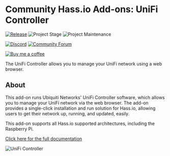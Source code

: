 # Community Hass.io Add-ons: UniFi Controller

[![Release][release-shield]][release] ![Project Stage][project-stage-shield] ![Project Maintenance][maintenance-shield]

[![Discord][discord-shield]][discord] [![Community Forum][forum-shield]][forum]

[![Buy me a coffee][buymeacoffee-shield]][buymeacoffee]

The UniFi Controller allows you to manage your UniFi network
using a web browser.

## About

This add-on runs Ubiquiti Networks' UniFi Controller software, which allows
you to manage your UniFi network via the web browser. The add-on provides a
single-click installation and run solution for Hass.io, allowing users to get
their network up, running, and updated, easily.

This add-on supports all Hass.io supported architectures, including the
Raspberry Pi.

[Click here for the full documentation][docs]

![UniFi Controller][screenshot]

[buymeacoffee-shield]: https://www.buymeacoffee.com/assets/img/guidelines/download-assets-sm-2.svg
[buymeacoffee]: https://www.buymeacoffee.com/frenck
[discord-shield]: https://img.shields.io/discord/330944238910963714.svg
[discord]: https://discord.gg/c5DvZ4e
[docs]: https://github.com/hassio-addons/addon-unifi/blob/v0.1.3/README.md
[forum-shield]: https://img.shields.io/badge/community-forum-brightgreen.svg
[forum]: https://community.home-assistant.io/t/community-hass-io-add-on-unifi-controller/56297?u=frenck
[maintenance-shield]: https://img.shields.io/maintenance/yes/2018.svg
[project-stage-shield]: https://img.shields.io/badge/project%20stage-experimental-yellow.svg
[release-shield]: https://img.shields.io/badge/version-v0.1.3-blue.svg
[release]: https://github.com/hassio-addons/addon-unifi/tree/v0.1.3
[screenshot]: https://github.com/hassio-addons/addon-unifi/raw/master/images/screenshot.jpg